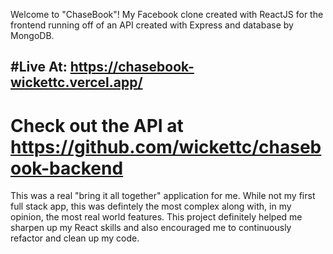 Welcome to "ChaseBook"! My Facebook clone created with ReactJS for the frontend running off of an API created with Express and database by MongoDB.

## #Live At: https://chasebook-wickettc.vercel.app/

# Check out the API at https://github.com/wickettc/chasebook-backend

This was a real "bring it all together" application for me. While not my first full stack app, this was defintely the most complex along with, in my opinion, the most real world features. This project definitely helped me sharpen up my React skills and also encouraged me to continuously refactor and clean up my code.
